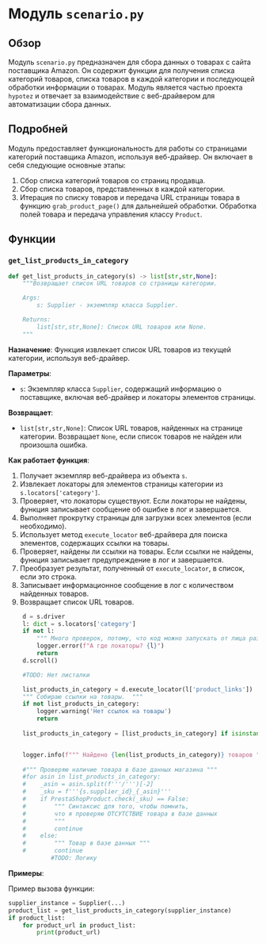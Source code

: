 # Модуль `scenario.py`

## Обзор

Модуль `scenario.py` предназначен для сбора данных о товарах с сайта поставщика Amazon. Он содержит функции для получения списка категорий товаров, списка товаров в каждой категории и последующей обработки информации о товарах. Модуль является частью проекта `hypotez` и отвечает за взаимодействие с веб-драйвером для автоматизации сбора данных.

## Подробней

Модуль предоставляет функциональность для работы со страницами категорий поставщика Amazon, используя веб-драйвер. Он включает в себя следующие основные этапы:

1.  Сбор списка категорий товаров со страниц продавца.
2.  Сбор списка товаров, представленных в каждой категории.
3.  Итерация по списку товаров и передача URL страницы товара в функцию `grab_product_page()` для дальнейшей обработки.
    Обработка полей товара и передача управления классу `Product`.

## Функции

### `get_list_products_in_category`

```python
def get_list_products_in_category(s) -> list[str,str,None]:
    """Возвращает список URL товаров со страницы категории.

    Args:
        s: Supplier - экземпляр класса Supplier.

    Returns:
        list[str,str,None]: Список URL товаров или None.
    """
```

**Назначение**: Функция извлекает список URL товаров из текущей категории, используя веб-драйвер.

**Параметры**:

*   `s`: Экземпляр класса `Supplier`, содержащий информацию о поставщике, включая веб-драйвер и локаторы элементов страницы.

**Возвращает**:

*   `list[str,str,None]`: Список URL товаров, найденных на странице категории. Возвращает `None`, если список товаров не найден или произошла ошибка.

**Как работает функция**:

1.  Получает экземпляр веб-драйвера из объекта `s`.
2.  Извлекает локаторы для элементов страницы категории из `s.locators['category']`.
3.  Проверяет, что локаторы существуют. Если локаторы не найдены, функция записывает сообщение об ошибке в лог и завершается.
4.  Выполняет прокрутку страницы для загрузки всех элементов (если необходимо).
5.  Использует метод `execute_locator` веб-драйвера для поиска элементов, содержащих ссылки на товары.
6.  Проверяет, найдены ли ссылки на товары. Если ссылки не найдены, функция записывает предупреждение в лог и завершается.
7.  Преобразует результат, полученный от `execute_locator`, в список, если это строка.
8.  Записывает информационное сообщение в лог с количеством найденных товаров.
9.  Возвращает список URL товаров.

```python
    d = s.driver
    l: dict = s.locators['category']
    if not l:
        """ Много проверок, потому, что код можно запускать от лица разных ихполнителей: Supplier, Product, Scenario """
        logger.error(f"А где локаторы? {l}")
        return
    d.scroll()

    #TODO: Нет листалки

    list_products_in_category = d.execute_locator(l['product_links'])
    """ Собираю ссылки на товары.  """
    if not list_products_in_category:
        logger.warning('Нет ссылок на товары')
        return
    
    list_products_in_category = [list_products_in_category] if isinstance(list_products_in_category, str) else list_products_in_category


    logger.info(f""" Найдено {len(list_products_in_category)} товаров """)
    
    #""" Проверяю наличие товара в базе данных магазина """
    #for asin in list_products_in_category:
    #    _asin = asin.split(f'''/''')[-2]
    #    _sku = f'''{s.supplier_id}_{_asin}''' 
    #    if PrestaShopProduct.check(_sku) == False:
    #        """ Синтаксис для того, чтобы помнить,
    #        что я проверяю ОТСУТСТВИЕ товара в базе данных
    #        """
    #        continue
    #    else:
    #        """ Товар в базе данных """
    #        continue
            #TODO: Логику 
```

**Примеры**:

Пример вызова функции:

```python
supplier_instance = Supplier(...)
product_list = get_list_products_in_category(supplier_instance)
if product_list:
    for product_url in product_list:
        print(product_url)